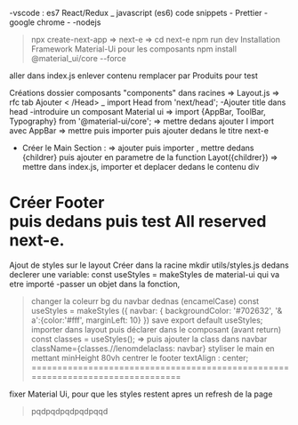 -vscode : es7 React/Redux _ javascript (es6) code snippets - Prettier
-google chrome - 
-nodejs 

> npx create-next-app => next-e  => cd next-e 
> npm run dev
Installation Framework Material-Ui pour les composants 
> npm install @material_ui/core --force

aller dans index.js  enlever contenu remplacer par  Produits  pour test

Créations dossier composants  "components" dans racines  => Layout.js
=> rfc tab  Ajouter <Head> < /Head>  _ import Head from 'next/head';
-Ajouter title dans head <title>next-e</title>
-introduire un composant Material ui
=>  <AppBar position="static">  </AppBar>  import {AppBar, ToolBar, Typography} from '@material-ui/core';
=> mettre dedans <ToolBar> ajouter l import  avec AppBar
=> mettre <Typography> puis importer puis ajouter dedans le titre next-e
- Créer le Main Section :
=> ajouter <Container > puis importer , mettre dedans {childrer} 
puis ajouter en parametre de la function Layot({childrer})
=> mettre <Layout> dans index.js, importer et deplacer dedans  le contenu div

Créer Footer <footer> puis <Typography> dedans  puis test All reserved next-e.
================================================================================
Ajout de styles sur le layout
Créer dans la racine  mkdir utils/styles.js dedans declerer une variable:
const useStyles = makeStyles de material-ui qui va etre importé
-passer un objet dans la fonction, 
>changer la coleurr bg du navbar dednas (encamelCase)
const useStyles = makeStyles ({
	navbar: { backgroundColor: '#702632', '& a':{color:'#fff', marginLeft: 10}
}) save export default useStyles;
importer dans layout puis déclarer dans le composant (avant return) const classes = useStyles();
=> puis ajouter la class dans navbar className={classes.//lenomdelaclass: navbar}
> styliser le main  en mettant minHeight 80vh
> centrer le footer textAlign : center;
===============================================================================

fixer Material Ui, pour que les styles restent apres un refresh de la page
>pqdpqdpqdpqdpqqd